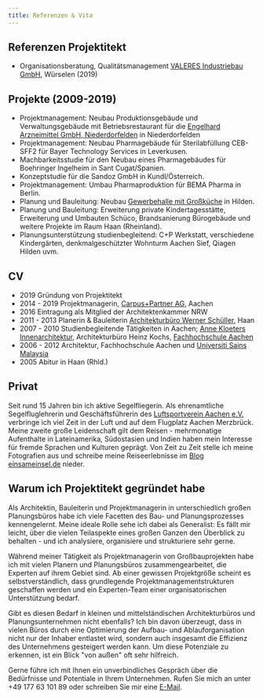 ```yaml
---
title: Referenzen & Vita
---
```



## Referenzen Projektitekt

- Organisationsberatung, Qualitätsmanagement [VALERES Industriebau GmbH](https://www.valeres.de), Würselen (2019)

## Projekte (2009-2019)

- Projektmanagement: Neubau Produktionsgebäude und
  Verwaltungsgebäude mit Betriebsrestaurant für die [Engelhard Arzneimittel GmbH, Niederdorfelden](https://www.engelhard.de)
  in Niederdorfelden
- Projektmanagement: Neubau Pharmagebäude für Sterilabfüllung CEB-SFF2
  für Bayer Technology Services in Leverkusen.
- Machbarkeitsstudie für den Neubau eines Pharmagebäudes für Boehringer Ingelheim in
  Sant Cugat/Spanien.
- Konzeptstudie für die Sandoz GmbH in Kundl/Österreich.
- Projektmanagement: Umbau Pharmaproduktion für BEMA Pharma in Berlin.
- Planung und Bauleitung: Neubau [Gewerbehalle mit Großküche](http://www.windmann-catering.de) in Hilden.
- Planung und Bauleitung: Erweiterung private Kindertagesstätte, Erweiterung und Umbauten Schüco, Brandsanierung Bürogebäude und weitere   Projekte im Raum Haan (Rheinland).
- Planungsunterstützung studienbegleitend: C+P Werkstatt, verschiedene Kindergärten, denkmalgeschützter Wohnturm Aachen Sief, Qiagen Hilden uvm.


## CV

- 2019 Gründung von Projektitekt
- 2014 - 2019 Projektmanagerin, [Carpus+Partner AG](https://www.carpus.de), Aachen
- 2016 Eintragung als Mitglied der Architektenkammer NRW
- 2011 - 2013 Planerin & Bauleiterin [Architekturbüro Werner Schüller](http://www.architekt-schueller.de), Haan
- 2007 - 2010 Studienbegleitende Tätigkeiten in Aachen; [Anne Kloeters Innenarchitektur](http://akinnenarchitektur.de),
  Architekturbüro Heinz Kochs, [Fachhochschule Aachen](https://www.fh-aachen.de/fachbereiche/architektur/)
- 2006 - 2012 Architektur, Fachhochschule Aachen und [Universiti Sains Malaysia](https://www.usm.my/)
- 2005 Abitur in Haan (Rhld.)

## Privat
Seit rund 15 Jahren bin ich aktive Segelfliegerin. Als ehrenamtliche Segelfluglehrerin und Geschäftsführerin des [Luftsportverein Aachen e.V.](https://www.lv-aachen.de) verbringe ich viel Zeit in der Luft und auf dem Flugplatz Aachen Merzbrück.
Meine zweite große Leidenschaft gilt dem Reisen - mehrmonatige Aufenthalte in Lateinamerika, Südostasien und Indien haben mein Interesse für fremde Sprachen und Kulturen geprägt. Von Zeit zu Zeit stelle ich meine Fotografien aus und schreibe meine Reiseerlebnisse im [Blog einsameinsel.de](http://www.einsameinsel.de) nieder.


## Warum ich Projektitekt gegründet habe

Als Architektin, Bauleiterin und Projektmanagerin in unterschiedlich großen
Planungsbüros habe ich viele Facetten des Bau- und Planungsprozesses kennengelernt.
Meine ideale Rolle sehe ich dabei als Generalist: Es fällt mir leicht, über die vielen Teilaspekte
eines großen Ganzen den Überblick zu behalten - und ich analysiere, organisiere und strukturiere sehr gerne.

Während meiner Tätigkeit als Projektmanagerin von Großbauprojekten habe ich mit vielen
Planern und Planungsbüros zusammengearbeitet, die Experten auf ihrem Gebiet
sind. Ab einer gewissen Projektgröße scheint es selbstverständlich, dass
grundlegende Projektmanagementstrukturen geschaffen werden und ein Experten-Team
einer organisatorischen Unterstützung bedarf.

Gibt es diesen Bedarf in kleinen und mittelständischen Architekturbüros und
Planungsunternehmen nicht ebenfalls? Ich bin davon überzeugt,
dass in vielen Büros durch eine Optimierung der Aufbau- und Ablauforganisation
nicht nur der Inhaber entlastet wird, sondern auch insgesamt die Effizienz des
Unternehmens gesteigert werden kann. Um diese Potenziale zu erkennen, ist ein Blick "von außen" oft sehr hilfreich.

Gerne führe ich mit Ihnen ein unverbindliches Gespräch über die Bedürfnisse und
Potentiale in Ihrem Unternehmen. Rufen Sie mich an unter +49 177 63 101 89 oder
schreiben Sie mir eine [E-Mail](mailto:sylvia.schuster@projektitekt.de).
